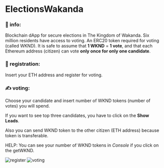 # ElectionsWakanda

### 📝 info:
Blockchain dApp for secure elections in The Kingdom of Wakanda. Six million residents have access to voting. An ERC20 token required for voting (called WKND).
It is safe to assume that **1 WKND** = **1 vote**, and that each Ethereum address (citizen) can vote **only once for only one candidate**.

### :key: registration:
Insert your ETH address and register for voting.

### :writing_hand: voting:

Choose your candidate and insert number of WKND tokens (number of votes) you will spend.

If you want to see top three candidates, you have to click on the **Show Leads**.

Also you can send WKND token to the other citizen (ETH address) because token is transferable.

HELP: You can see your number of WKND tokens in *Console* if you click on the getWKND.

![register](https://user-images.githubusercontent.com/57068961/134674610-a971079c-f6ee-4a62-81b1-fae42c52ca1b.png)
![voting](https://user-images.githubusercontent.com/57068961/134674613-c3fb2e25-bc92-4032-bc34-c2d9116fb624.png)

